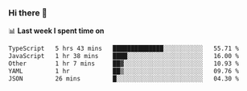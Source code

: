 ### Hi there 👋

<!--
**DBvc/DBvc** is a ✨ _special_ ✨ repository because its `README.md` (this file) appears on your GitHub profile.

Here are some ideas to get you started:

- 🔭 I’m currently working on ...
- 🌱 I’m currently learning ...
- 👯 I’m looking to collaborate on ...
- 🤔 I’m looking for help with ...
- 💬 Ask me about ...
- 📫 How to reach me: ...
- 😄 Pronouns: ...
- ⚡ Fun fact: ...
-->

📊 **Last week I spent time on**
<!--START_SECTION:waka-->

```txt
TypeScript   5 hrs 43 mins   ██████████████░░░░░░░░░░░   55.71 %
JavaScript   1 hr 38 mins    ████░░░░░░░░░░░░░░░░░░░░░   16.00 %
Other        1 hr 7 mins     ██▓░░░░░░░░░░░░░░░░░░░░░░   10.93 %
YAML         1 hr            ██▒░░░░░░░░░░░░░░░░░░░░░░   09.76 %
JSON         26 mins         █░░░░░░░░░░░░░░░░░░░░░░░░   04.30 %
```

<!--END_SECTION:waka-->
